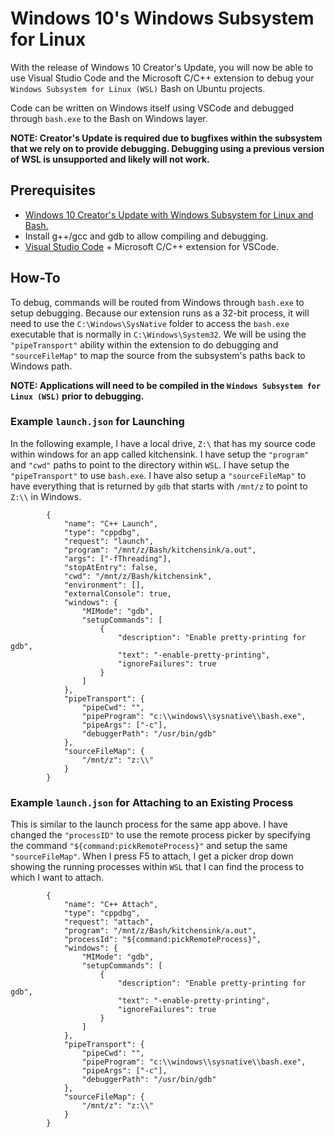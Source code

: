 # Windows 10's Windows Subsystem for Linux
With the release of Windows 10 Creator's Update, you will now be able to use Visual Studio Code and the Microsoft C/C++ extension to debug your `Windows Subsystem for Linux (WSL)` Bash on Ubuntu projects.

Code can be written on Windows itself using VSCode and debugged through `bash.exe` to the Bash on Windows layer. 

**NOTE: Creator's Update is required due to bugfixes within the subsystem that we rely on to provide debugging. Debugging using a previous version of WSL is unsupported and likely will not work.**

## Prerequisites
* [Windows 10 Creator's Update with Windows Subsystem for Linux and Bash.](https://msdn.microsoft.com/en-us/commandline/wsl/install_guide)
* Install g++/gcc and gdb to allow compiling and debugging.
* [Visual Studio Code](https://code.visualstudio.com) + Microsoft C/C++ extension for VSCode.

## How-To
To debug, commands will be routed from Windows through `bash.exe` to setup debugging. Because our extension runs as a 32-bit process, it will need to use the `C:\Windows\SysNative` folder to access the `bash.exe` executable that is normally in `C:\Windows\System32`. We will be using the `"pipeTransport"` ability within the extension to do debugging and `"sourceFileMap"` to map the source from the subsystem's paths back to Windows path. 

**NOTE: Applications will need to be compiled in the `Windows Subsystem for Linux (WSL)` prior to debugging.**

### Example `launch.json` for Launching

In the following example, I have a local drive, `Z:\` that has my source code within windows for an app called kitchensink. I have setup the `"program"` and `"cwd"` paths to point to the directory within `WSL`. I have setup the `"pipeTransport"` to use `bash.exe`. I have also setup a `"sourceFileMap"` to have everything that is returned by `gdb` that starts with `/mnt/z` to point to `Z:\\` in Windows.

```
        {
            "name": "C++ Launch",
            "type": "cppdbg",
            "request": "launch",
            "program": "/mnt/z/Bash/kitchensink/a.out",
            "args": ["-fThreading"],
            "stopAtEntry": false,
            "cwd": "/mnt/z/Bash/kitchensink",
            "environment": [],
            "externalConsole": true,
            "windows": {
                "MIMode": "gdb",
                "setupCommands": [
                    {
                        "description": "Enable pretty-printing for gdb",
                        "text": "-enable-pretty-printing",
                        "ignoreFailures": true
                    }
                ]
            }, 
            "pipeTransport": {
                "pipeCwd": "",
                "pipeProgram": "c:\\windows\\sysnative\\bash.exe",
                "pipeArgs": ["-c"],
                "debuggerPath": "/usr/bin/gdb"
            },
            "sourceFileMap": {
                "/mnt/z": "z:\\"
            }
        }
```

### Example `launch.json` for Attaching to an Existing Process

This is similar to the launch process for the same app above. I have changed the `"processID"` to use the remote process picker by specifying the command `"${command:pickRemoteProcess}"` and setup the same `"sourceFileMap"`. When I press F5 to attach, I get a picker drop down showing the running processes within `WSL` that I can find the process to which I want to attach.

```
        {
            "name": "C++ Attach",
            "type": "cppdbg",
            "request": "attach",
            "program": "/mnt/z/Bash/kitchensink/a.out",
            "processId": "${command:pickRemoteProcess}",
            "windows": {
                "MIMode": "gdb",
                "setupCommands": [
                    {
                        "description": "Enable pretty-printing for gdb",
                        "text": "-enable-pretty-printing",
                        "ignoreFailures": true
                    }
                ]
            },
            "pipeTransport": {
                "pipeCwd": "",
                "pipeProgram": "c:\\windows\\sysnative\\bash.exe",
                "pipeArgs": ["-c"],
                "debuggerPath": "/usr/bin/gdb"
            },
            "sourceFileMap": {
                "/mnt/z": "z:\\"
            }
        }
```


